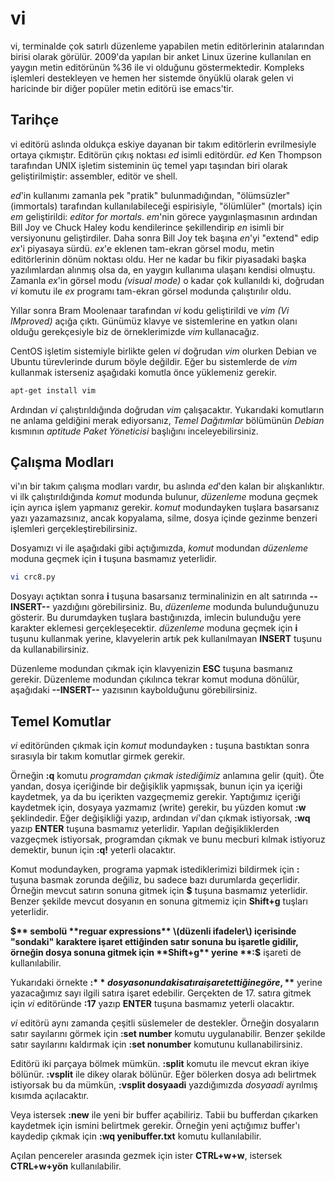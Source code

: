 # vi

vi, terminalde çok satırlı düzenleme yapabilen metin editörlerinin atalarından birisi olarak görülür. 2009'da yapılan bir anket Linux üzerine kullanılan en yaygın metin editörünün %36 ile vi olduğunu göstermektedir. Kompleks işlemleri destekleyen ve hemen her sistemde önyüklü olarak gelen vi haricinde bir diğer popüler metin editörü ise emacs'tir.

## Tarihçe

vi editörü aslında oldukça eskiye dayanan bir takım editörlerin evrilmesiyle ortaya çıkmıştır. Editörün çıkış noktası _ed_ isimli editördür. _ed_ Ken Thompson tarafından UNIX işletim sisteminin üç temel yapı taşından biri olarak geliştirilmiştir: assembler, editör ve shell.

_ed_'in kullanımı zamanla pek "pratik" bulunmadığından, "ölümsüzler" \(immortals\) tarafından kullanılabileceği espirisiyle, "ölümlüler" \(mortals\) için _em_ geliştirildi: _editor for mortals_. _em_'nin görece yaygınlaşmasının ardından Bill Joy ve Chuck Haley kodu kendilerince şekillendirip _en_ isimli bir versiyonunu geliştirdiler. Daha sonra Bill Joy tek başına _en_'yi "extend" edip _ex_'i piyasaya sürdü. _ex_'e eklenen tam-ekran görsel modu, metin editörlerinin dönüm noktası oldu. Her ne kadar bu fikir piyasadaki başka yazılımlardan alınmış olsa da, en yaygın kullanıma ulaşanı kendisi olmuştu. Zamanla _ex_'in görsel modu _\(visual mode\)_ o kadar çok kullanıldı ki, doğrudan _vi_ komutu ile _ex_ programı tam-ekran görsel modunda çalıştırılır oldu.

Yıllar sonra Bram Moolenaar tarafından _vi_ kodu geliştirildi ve _vim_ _\(Vi IMproved\)_ açığa çıktı. Günümüz klavye ve sistemlerine en yatkın olanı olduğu gerekçesiyle biz de örneklerimizde _vim_ kullanacağız.

CentOS işletim sistemiyle birlikte gelen _vi_ doğrudan _vim_ olurken Debian ve Ubuntu türevlerinde durum böyle değildir. Eğer bu sistemlerde de _vim_ kullanmak isterseniz aşağıdaki komutla önce yüklemeniz gerekir.

```bash
apt-get install vim
```

Ardından _vi_ çalıştırıldığında doğrudan _vim_ çalışacaktır. Yukarıdaki komutların ne anlama geldiğini merak ediyorsanız, _Temel Dağıtımlar_ bölümünün _Debian_ kısmının _aptitude Paket Yöneticisi_ başlığını inceleyebilirsiniz.

## Çalışma Modları

vi'ın bir takım çalışma modları vardır, bu aslında _ed_'den kalan bir alışkanlıktır. vi ilk çalıştırıldığında _komut_ modunda bulunur, _düzenleme_ moduna geçmek için ayrıca işlem yapmanız gerekir. _komut_ modundayken tuşlara basarsanız yazı yazamazsınız, ancak kopyalama, silme, dosya içinde gezinme benzeri işlemleri gerçekleştirebilirsiniz.

Dosyamızı vi ile aşağıdaki gibi açtığımızda, _komut_ modundan _düzenleme_ moduna geçmek için **i** tuşuna basmamız yeterlidir.

```bash
vi crc8.py
```

Dosyayı açtıktan sonra **i** tuşuna basarsanız terminalinizin en alt satırında **--INSERT--** yazdığını görebilirsiniz. Bu, _düzenleme_ modunda bulunduğunuzu gösterir. Bu durumdayken tuşlara bastığınızda, imlecin bulunduğu yere karakter eklemesi gerçekleşecektir. _düzenleme_ moduna geçmek için **i** tuşunu kullanmak yerine, klavyelerin artık pek kullanılmayan **INSERT** tuşunu da kullanabilirsiniz.

Düzenleme modundan çıkmak için klavyenizin **ESC** tuşuna basmanız gerekir. Düzenleme modundan çıkılınca tekrar komut moduna dönülür, aşağıdaki **--INSERT--** yazısının kaybolduğunu görebilirsiniz.

## Temel Komutlar

_vi_ editöründen çıkmak için _komut_ modundayken **:** tuşuna bastıktan sonra sırasıyla bir takım komutlar girmek gerekir.

Örneğin **:q** komutu _programdan çıkmak istediğimiz_ anlamına gelir \(quit\). Öte yandan, dosya içeriğinde bir değişiklik yapmışsak, bunun için ya içeriği kaydetmek, ya da bu içerikten vazgeçmemiz gerekir. Yaptığımız içeriği kaydetmek için, dosyaya yazmamız \(write\) gerekir, bu yüzden komut **:w** şeklindedir. Eğer değişikliği yazıp, ardından _vi_'dan çıkmak istiyorsak, **:wq** yazıp **ENTER** tuşuna basmamız yeterlidir. Yapılan değişikliklerden vazgeçmek istiyorsak, programdan çıkmak ve bunu mecburi kılmak istiyoruz demektir, bunun için **:q!** yeterli olacaktır.

Komut modundayken, programa yapmak istediklerimizi bildirmek için **:** tuşuna basmak zorunda değiliz, bu sadece bazı durumlarda geçerlidir. Örneğin mevcut satırın sonuna gitmek için **$** tuşuna basmamız yeterlidir. Benzer şekilde mevcut dosyanın en sonuna gitmemiz için **Shift+g** tuşları yeterlidir.

**$** sembolü **reguar expressions** \(düzenli ifadeler\) içerisinde "sondaki" karaktere işaret ettiğinden satır sonuna bu işaretle gidilir, örneğin dosya sonuna gitmek için **Shift+g** yerine **:$** işareti de kullanılabilir.

Yukarıdaki örnekte **:$** dosya sonundaki satıra işaret ettiğine göre, **$** yerine yazacağımız sayı ilgili satıra işaret edebilir. Gerçekten de 17. satıra gitmek için _vi_ editöründe **:17** yazıp **ENTER** tuşuna basmamız yeterli olacaktır.

_vi_ editörü aynı zamanda çeşitli süslemeler de destekler. Örneğin dosyaların satır sayılarını görmek için **:set number** komutu uygulanabilir. Benzer şekilde satır sayılarını kaldırmak için **:set nonumber** komutunu kullanabilirsiniz.

Editörü iki parçaya bölmek mümkün. **:split** komutu ile mevcut ekran ikiye bölünür. **:vsplit** ile dikey olarak bölünür. Eğer bölerken dosya adı belirtmek istiyorsak bu da mümkün, **:vsplit dosyaadi** yazdığımızda _dosyaadi_ ayrılmış kısımda açılacaktır.

Veya istersek **:new** ile yeni bir buffer açabiliriz. Tabii bu bufferdan çıkarken kaydetmek için ismini belirtmek gerekir. Örneğin yeni açtığımız buffer'ı kaydedip çıkmak için **:wq yenibuffer.txt** komutu kullanılabilir.

Açılan pencereler arasında gezmek için ister **CTRL+w+w**, istersek **CTRL+w+yön** kullanılabilir.

